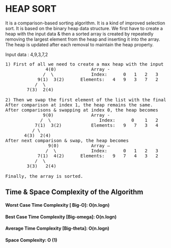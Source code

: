 # HEAP SORT

It is a comparison-based sorting algorithm. It is a kind of improved selection sort. It is based on the binary heap data structure. We first have to create a heap with the input data & then a sorted array is created by repeatedly removing the largest element from the heap and inserting it into the array. The heap is updated after each removal to maintain the heap property.

Input data : 4,9,3,7,2

<pre>
1) First of all we need to create a max heap with the input data.
               4(0)				Array -
              /  \				Index:      0	1	2	3	4
            9(1)  3(2)		Elements: 	4	9	3	7	2
           /  \
        7(3)  2(4)

2) Then we swap the first element of the list with the final element & decrease the range of list by 1. Now we shift the new first element to its appropriate index in the heap & keep doing this recursively till the range of the list is one element.
After comparison at index 1, the heap remains the same.
After comparisons & swapping at index 0, the heap becomes
              9(0)				Array -
             /  \				   Index:      0	1	2	3	4
           7(1)  3(2)			Elements: 	9	7	3	4	2
          / \
       4(3)  2(4)
After next comparison & swap, the heap becomes
                9(0)			Array –
               /  \				Index:      0	1	2	3	4
            7(1)  4(2)		Elements: 	9	7	4	3	2
           /  \
        3(3)   2(4)

Finally, the array is sorted.
</pre>

## Time & Space Complexity of the Algorithm

#### Worst Case Time Complexity [ Big-O]: O(n.logn)

#### Best Case Time Complexity [Big-omega]: O(n.logn)

#### Average Time Complexity [Big-theta]: O(n.logn)

#### Space Complexity: O (1)

